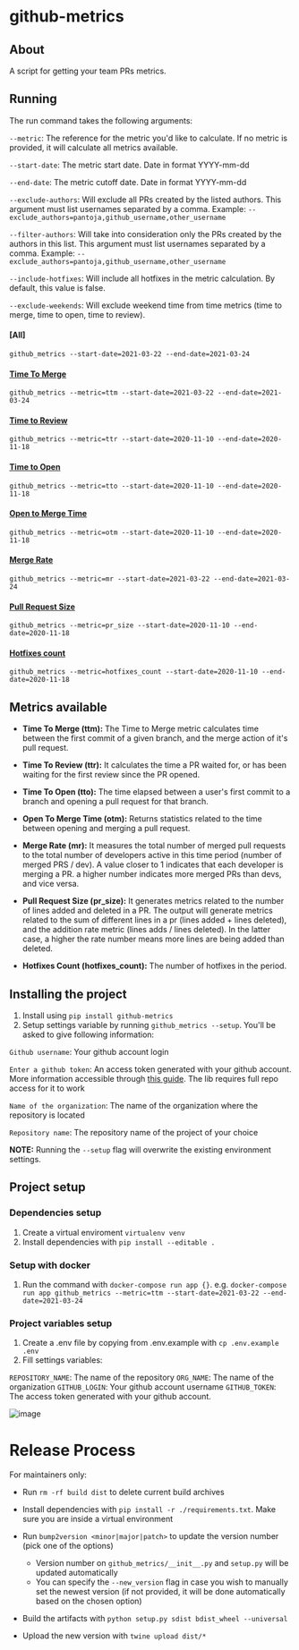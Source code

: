 # github-metrics

## About

A script for getting your team PRs metrics.

## Running

The run command takes the following arguments:

`--metric`: The reference for the metric you'd like to calculate. If no metric is provided, it will calculate all metrics available.

`--start-date`: The metric start date. Date in format YYYY-mm-dd

`--end-date`: The metric cutoff date. Date in format YYYY-mm-dd

`--exclude-authors`: Will exclude all PRs created by the listed authors. This argument must list usernames separated by a comma. Example: `--exclude_authors=pantoja,github_username,other_username`

`--filter-authors`: Will take into consideration only the PRs created by the authors in this list. This argument must list usernames separated by a comma. Example: `--exclude_authors=pantoja,github_username,other_username`

`--include-hotfixes`: Will include all hotfixes in the metric calculation. By default, this value is false.

`--exclude-weekends`: Will exclude weekend time from time metrics (time to merge, time to open, time to review).

#### [All]
`github_metrics --start-date=2021-03-22 --end-date=2021-03-24`

#### [Time To Merge](#ttm)
`github_metrics --metric=ttm --start-date=2021-03-22 --end-date=2021-03-24`

#### [Time to Review](#ttr)
`github_metrics --metric=ttr --start-date=2020-11-10 --end-date=2020-11-18`

#### [Time to Open](#tto)
`github_metrics --metric=tto --start-date=2020-11-10 --end-date=2020-11-18`

#### [Open to Merge Time](#otm)
`github_metrics --metric=otm --start-date=2020-11-10 --end-date=2020-11-18`

#### [Merge Rate](#mr)
`github_metrics --metric=mr --start-date=2021-03-22 --end-date=2021-03-24`

#### [Pull Request Size](#pr-size)
`github_metrics --metric=pr_size --start-date=2020-11-10 --end-date=2020-11-18`

#### [Hotfixes count](#hotfixes-count)
`github_metrics --metric=hotfixes_count --start-date=2020-11-10 --end-date=2020-11-18`

## Metrics available
- <b id="ttm">Time To Merge (ttm):</b>
The Time to Merge metric calculates time between the first commit of a given branch, and the merge action of it's pull request.

- <b id="ttr">Time To Review (ttr):</b>
It calculates the time a PR waited for, or has been waiting for the first review since the PR opened.

- <b id="tto">Time To Open (tto):</b>
The time elapsed between a user's first commit to a branch and opening a pull request for that branch.

- <b id="tto">Open To Merge Time (otm):</b>
Returns statistics related to the time between opening and merging a pull request.

- <b id="mr">Merge Rate (mr):</b>
It measures the total number of merged pull requests to the total number of developers active in this time period (number of merged PRS / dev). A value closer to 1 indicates that each developer is merging a PR. a higher number indicates more merged PRs than devs, and vice versa.

- <b id="pr-size">Pull Request Size (pr_size):</b>
It generates metrics related to the number of lines added and deleted in a PR. The output will generate metrics related to the sum of different lines in a pr (lines added + lines deleted), and the addition rate metric (lines adds / lines deleted). In the latter case, a higher the rate number means more lines are being added than deleted.

- <b id="hotfixes-count">Hotfixes Count (hotfixes_count):</b>
The number of hotfixes in the period.

## Installing the project
1. Install using `pip install github-metrics`
2. Setup settings variable by running `github_metrics --setup`. You'll be asked to give following information:

`Github username`: Your github account login

`Enter a github token`: An access token generated with your github account. More information accessible through [this guide](https://docs.github.com/en/github/authenticating-to-github/creating-a-personal-access-token). The lib requires full repo access for it to work

`Name of the organization`: The name of the organization where the repository is located

`Repository name`: The repository name of the project of your choice

**NOTE:** Running the `--setup` flag will overwrite the existing environment settings.

## Project setup

### Dependencies setup
1. Create a virtual enviroment `virtualenv venv`
2. Install dependencies with `pip install --editable .`

### Setup with docker
1. Run the command with `docker-compose run app {}`. e.g. `docker-compose run app github_metrics --metric=ttm --start-date=2021-03-22 --end-date=2021-03-24`

### Project variables setup
1. Create a .env file by copying from .env.example with `cp .env.example .env`
2.  Fill settings variables:

`REPOSITORY_NAME`: The name of the repository
`ORG_NAME`: The name of the organization
`GITHUB_LOGIN`: Your github account username
`GITHUB_TOKEN`: The access token generated with your github account.

![image](https://user-images.githubusercontent.com/38823219/117503308-27d1ab80-af57-11eb-845c-a8640cfe023d.png)


Release Process
===============

For maintainers only:

- Run `rm -rf build dist` to delete current build archives
- Install dependencies with `pip install -r ./requirements.txt`. Make sure you are inside a virtual environment
- Run ``bump2version <minor|major|patch>`` to update the version number (pick one of the options)

    - Version number on ``github_metrics/__init__.py`` and ``setup.py`` will be updated automatically
    - You can specify the ``--new_version`` flag in case you wish to manually set the newest version (if not provided, it will be done automatically based on the chosen option)
- Build the artifacts with `python setup.py sdist bdist_wheel --universal`
- Upload the new version with `twine upload dist/*`
